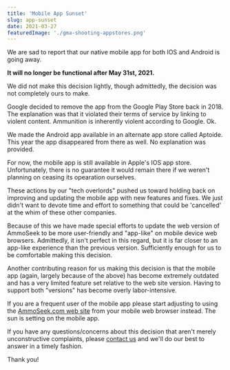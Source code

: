 ```yaml
---
title: 'Mobile App Sunset'
slug: app-sunset
date: 2021-03-27
featuredImage: './gma-shooting-appstores.png'
---
```


We are sad to report that our native mobile app for both IOS and Android is going away.

**It will no longer be functional after May 31st, 2021.**

We did not make this decision lightly, though admittedly, the decision was not completely ours to make.

Google decided to remove the app from the Google Play Store back in 2018. The explanation was that it violated their terms of service by linking to violent content. Ammunition is inherently violent according to Google. Ok.

We made the Android app available in an alternate app store called Aptoide. This year the app disappeared from there as well. No explanation was provided.

For now, the mobile app is still available in Apple's IOS app store. Unfortunately, there is no guarantee it would remain there if we weren't planning on ceasing its opearation ourselves.

These actions by our "tech overlords" pushed us toward holding back on improving and updating the mobile app with new features and fixes. We just didn't want to devote time and effort to something that could be 'cancelled' at the whim of these other companies.

Because of this we have made special efforts to update the web version of AmmoSeek to be more user-friendly and "app-like" on mobile device web browsers. Admittedly, it isn't perfect in this regard, but it is far closer to an app-like experience than the previous version. Sufficiently enough for us to be comfortable making this decision.

Another contributing reason for us making this decision is that the mobile app (again, largely because of the above) has become extremely outdated and has a very limited feature set relative to the web site version. Having to support both "versions" has become overly labor-intensive.

If you are a frequent user of the mobile app please start adjusting to using the [AmmoSeek.com web site](https://ammoseek.com/) from your mobile web browser instead. The sun is setting on the mobile app.

If you have any questions/concerns about this decision that aren't merely unconstructive complaints, please [contact us](https://ammoseek.com/contact/) and we'll do our best to answer in a timely fashion.

Thank you!
